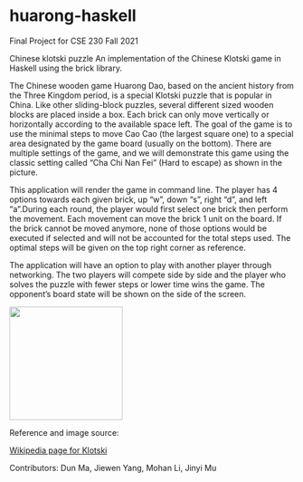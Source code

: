 # huarong-haskell
Final Project for CSE 230 Fall 2021

Chinese klotski puzzle
An implementation of the Chinese Klotski game in Haskell using the brick library.

The Chinese wooden game Huarong Dao, based on the ancient history from the Three Kingdom period, is a special Klotski puzzle that is popular in China. Like other sliding-block puzzles, several different sized wooden blocks are placed inside a box. Each brick can only move vertically or horizontally according to the available space left. The goal of the game is to use the minimal steps to move Cao Cao (the largest square one) to a special area designated by the game board (usually on the bottom). There are multiple settings of the game, and we will demonstrate this game using the classic setting called “Cha Chi Nan Fei” (Hard to escape) as shown in the picture. 

This application will render the game in command line. The player has 4 options towards each given brick, up “w”, down “s”, right “d”, and left “a”.During each round, the player would first select one brick then perform the movement.  Each movement can move the brick 1 unit on the board. If the brick cannot be moved anymore, none of those options would be executed if selected and will not be accounted for the total steps used. The optimal steps will be given on the top right corner as reference. 

The application will have an option to play with another player through networking. The two players will compete side by side and the player who solves the puzzle with fewer steps or lower time wins the game. The opponent’s board state will be shown on the side of the screen. 



<img src="https://upload.wikimedia.org/wikipedia/commons/thumb/a/a7/HuaRongDao.jpg/1024px-HuaRongDao.jpg" width="200"/>
<!-- [![Huarong Lane picture](https://upload.wikimedia.org/wikipedia/commons/thumb/a/a7/HuaRongDao.jpg/1024px-HuaRongDao.jpg)](https://upload.wikimedia.org/wikipedia/commons/thumb/a/a7/HuaRongDao.jpg/1024px-HuaRongDao.jpg) -->

Reference and image source:

[Wikipedia page for Klotski](https://en.wikipedia.org/wiki/Klotski)

Contributors: Dun Ma, Jiewen Yang, Mohan Li, Jinyi Mu
